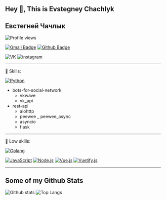 ## Hey 👋, This is Evstegney Chachlyk
## Евстегней Чачлык
![Profile views](https://gpvc.arturio.dev/Waitrum)

[![Gmail Badge](https://img.shields.io/badge/-evstegneych@mail.ru-c14438?style=for-the-badge&logo=Gmail&logoColor=white&link=mailto:evstegneych@mail.ru)](mailto:evstegneych@mail.ru) [![Github Badge](https://img.shields.io/badge/-Waitrum-grey?style=for-the-badge&logo=github&logoColor=white&link=https://github.com/Waitrum/)](https://www.github.com/Waitrum/) 

[![VK](https://img.shields.io/badge/VK---?logo=vk&style=for-the-badge&color=7fa7d4)](https://vk.com/e.chachlyk)
[![instagram](https://img.shields.io/badge/instagram---?logo=instagram&style=for-the-badge&color=ffc0cb)](https://www.instagram.com/evstegneych/)

---

<p align='left'>🌟 Skills:</p>

[![Python](https://img.shields.io/badge/Python---?logo=python&style=for-the-badge&color=ccccff)](https://python.org) 
- bots-for-social-network
    - vkwave
    - vk_api
- rest-api
    - aiohttp
    - peewee _ peewee_async
    - asyncio
    - flask


---

<p align='left'>🌟 Low skills:</p>

[![Golang](https://img.shields.io/badge/Golang---?logo=go&style=for-the-badge&color=ccccff)](https://golang.org)

[![JavaScript](https://img.shields.io/badge/-JavaScript-000?logo=JavaScript&link=https://www.ecma-international.org/&style=for-the-badge)](https://www.ecma-international.org/)
[![Node.js](https://img.shields.io/badge/-Node.js-339933?logo=Node.js&logoColor=white&link=https://nodejs.org&style=for-the-badge)](https://nodejs.org)
[![Vue.js](https://img.shields.io/badge/Vue---?logo=vue.js&logoColor=white&style=for-the-badge)](https://ru.vuejs.org/)
[![Vuetify.js](https://img.shields.io/badge/vuetify---?logo=vuetify&logoColor=white&style=for-the-badge)](https://vuetifyjs.com/)

---

## Some of my Github Stats
![Github stats](https://github-readme-stats.vercel.app/api?username=Waitrum&show_icons=true&include_all_commits=true&bg_color=90,904e95,f664af&title_color=fff&text_color=fff)
![Top Langs](https://github-readme-stats.vercel.app/api/top-langs/?username=Waitrum&bg_color=90,904e95,f664af&title_color=fff&text_color=fff)
